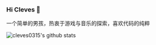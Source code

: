 ### Hi Cleves 👋

一个简单的男孩，热衷于游戏与音乐的探索，喜欢代码的纯粹

<img align="left" src="https://github-readme-stats.vercel.app/api?username=cleves0315&show_icons=true&icon_color=0366d6&bg_color=ffffff&hide_title=true&hide=contribs&include_all_commits=true" alt="cleves0315's github stats"/>

<!--
**cleves0315/cleves0315** is a ✨ _special_ ✨ repository because its `README.md` (this file) appears on your GitHub profile.

Here are some ideas to get you started:

- 🔭 I’m currently working on ...
- 🌱 I’m currently learning ...
- 👯 I’m looking to collaborate on ...
- 🤔 I’m looking for help with ...
- 💬 Ask me about ...
- 📫 How to reach me: ...
- 😄 Pronouns: ...
- ⚡ Fun fact: ...
-->
